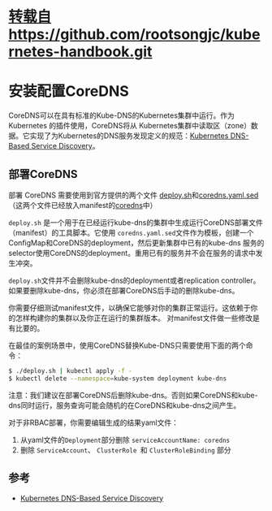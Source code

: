 # [转载自https://github.com/rootsongjc/kubernetes-handbook.git](https://github.com/rootsongjc/kubernetes-handbook.git)

# 安装配置CoreDNS

CoreDNS可以在具有标准的Kube-DNS的Kubernetes集群中运行。作为Kubernetes 的插件使用，CoreDNS将从
Kubernetes集群中读取区（zone）数据。它实现了为Kubernetes的DNS服务发现定义的规范：[Kubernetes DNS-Based Service Discovery](https://github.com/kubernetes/dns/blob/master/docs/specification.md)。

## 部署CoreDNS

部署 CoreDNS 需要使用到官方提供的两个文件 [deploy.sh](https://github.com/coredns/deployment/blob/master/kubernetes/deploy.sh)和[coredns.yaml.sed](https://github.com/coredns/deployment/blob/master/kubernetes/coredns.yaml.sed)（这两个文件已经放入manifest的[coredns](/manifests/coredns)中）

`deploy.sh` 是一个用于在已经运行kube-dns的集群中生成运行CoreDNS部署文件（manifest）的工具脚本。它使用 `coredns.yaml.sed`文件作为模板，创建一个ConfigMap和CoreDNS的deployment，然后更新集群中已有的kube-dns
服务的selector使用CoreDNS的deployment。重用已有的服务并不会在服务的请求中发生冲突。

`deploy.sh`文件并不会删除kube-dns的deployment或者replication controller。如果要删除kube-dns，你必须在部署CoreDNS后手动的删除kube-dns。

你需要仔细测试manifest文件，以确保它能够对你的集群正常运行。这依赖于你的怎样构建你的集群以及你正在运行的集群版本。
对manifest文件做一些修改是有比要的。

在最佳的案例场景中，使用CoreDNS替换Kube-DNS只需要使用下面的两个命令：

~~~bash
$ ./deploy.sh | kubectl apply -f -
$ kubectl delete --namespace=kube-system deployment kube-dns
~~~


注意：我们建议在部署CoreDNS后删除kube-dns。否则如果CoreDNS和kube-dns同时运行，服务查询可能会随机的在CoreDNS和kube-dns之间产生。

对于非RBAC部署，你需要编辑生成的结果yaml文件：
1. 从yaml文件的`Deployment`部分删除 `serviceAccountName: coredns`
2. 删除 `ServiceAccount`、 `ClusterRole `和 `ClusterRoleBinding` 部分

## 参考

- [Kubernetes DNS-Based Service Discovery](https://github.com/kubernetes/dns/blob/master/docs/specification.md)
